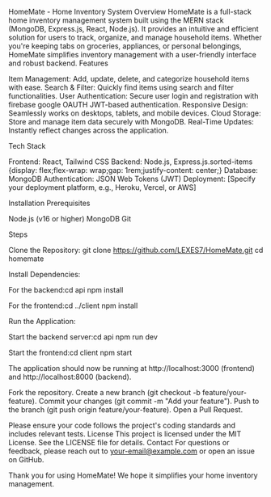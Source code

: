 HomeMate - Home Inventory System
Overview
HomeMate is a full-stack home inventory management system built using the MERN stack (MongoDB, Express.js, React, Node.js). It provides an intuitive and efficient solution for users to track, organize, and manage household items. Whether you're keeping tabs on groceries, appliances, or personal belongings, HomeMate simplifies inventory management with a user-friendly interface and robust backend.
Features

Item Management: Add, update, delete, and categorize household items with ease.
Search & Filter: Quickly find items using search and filter functionalities.
User Authentication: Secure user login and registration with firebase google OAUTH JWT-based authentication.
Responsive Design: Seamlessly works on desktops, tablets, and mobile devices.
Cloud Storage: Store and manage item data securely with MongoDB.
Real-Time Updates: Instantly reflect changes across the application.

Tech Stack

Frontend: React, Tailwind CSS
Backend: Node.js, Express.js.sorted-items {display: flex;flex-wrap: wrap;gap: 1rem;justify-content: center;}
Database: MongoDB
Authentication: JSON Web Tokens (JWT)
Deployment: [Specify your deployment platform, e.g., Heroku, Vercel, or AWS]

Installation
Prerequisites

Node.js (v16 or higher)
MongoDB 
Git

Steps

Clone the Repository:
git clone https://github.com/LEXES7/HomeMate.git
cd homemate


Install Dependencies:

For the backend:cd api
npm install


For the frontend:cd ../client
npm install


Run the Application:

Start the backend server:cd api
npm run dev


Start the frontend:cd client
npm start


The application should now be running at http://localhost:3000 (frontend) and http://localhost:8000 (backend).


Fork the repository.
Create a new branch (git checkout -b feature/your-feature).
Commit your changes (git commit -m "Add your feature").
Push to the branch (git push origin feature/your-feature).
Open a Pull Request.

Please ensure your code follows the project's coding standards and includes relevant tests.
License
This project is licensed under the MIT License. See the LICENSE file for details.
Contact
For questions or feedback, please reach out to your-email@example.com or open an issue on GitHub.

Thank you for using HomeMate! We hope it simplifies your home inventory management.
